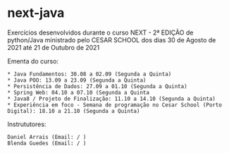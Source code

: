 # next-java

Exercícios desenvolvidos durante o curso NEXT - 2ª EDIÇÃO de python/Java 
ministrado pelo CESAR SCHOOL dos dias 30 de Agosto de 2021 até 21 de Outubro de 2021

Ementa do curso:

    * Java Fundamentos: 30.08 a 02.09 (Segunda a Quinta)
    * Java POO: 13.09 a 23.09 (Segunda a Quinta)
    * Persistência de Dados: 27.09 a 01.10 (Segunda a Quinta)
    * Spring Web: 04.10 a 07.10 (Segunda a Quinta
    * Java8 / Projeto de Finalização: 11.10 a 14.10 (Segunda a Quinta)
    * Experiência em foco - Semana de programação no Cesar School (Porto Digital): 18.10 a 21.10 (Segunda a Quinta)


Instrututores:

    Daniel Arrais (Email: / )
    Blenda Guedes (Email: / )
   
